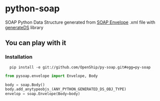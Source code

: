 # python-soap

SOAP Python Data Structure generated from [SOAP Envelope](http://schemas.xmlsoap.org/soap/envelope/) .xml file with [generateDS](http://www.davekuhlman.org/generateDS.html) library

## You can play with it

### Installation

```shell
  pip install -e git://github.com/OpenShip/py-soap.git#egg=py-soap
```

```python
from pysoap.envelope import Envelope, Body

body = soap.Body()
body.add_anytypeobjs_(ANY_PYTHON_GENERATED_DS_OBJ_TYPE)
envelop = soap.Envelope(Body=body)

```